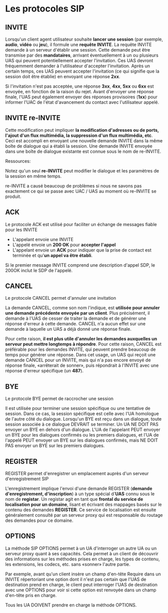 # Les protocoles SIP


## INVITE
   
   Lorsqu'un client agent utilisateur souhaite **lancer une session** (par exemple, **audio**, **vidéo** ou **jeu**), il formule une **requête INVITE**. 
   La requête INVITE demande à un    serveur d'établir une session. Cette demande peut être transmise par des **mandataires**, 
   arrivant éventuellement à un ou plusieurs UAS qui peuvent potentiellement accepter l'invitation. 
   Ces UAS devront fréquemment demander à l'utilisateur d'accepter l'invitation. Après un certain temps, ces UAS peuvent accepter l'invitation 
   (ce qui signifie   que la session doit être établie) en envoyant une réponse **2xx**.
   
   Si l'invitation n'est pas acceptée, une réponse **3xx**, **4xx**, **5xx** ou **6xx** est envoyée, en fonction de la raison du rejet. 
   Avant d'envoyer une réponse finale, l'UAS peut également envoyer des réponses provisoires (**1xx**) pour informer l'UAC de l'état d'avancement du contact 
   avec l'utilisateur appelé.


## INVITE re-INVITE

   
   Cette modification peut impliquer **la modification d'adresses ou de ports, l'ajout d'un flux multimédia, la suppression d'un flux multimédia, etc**.
   Ceci est accompli en envoyant une nouvelle demande INVITE dans la même boîte de dialogue qui a établi la session. 
   Une demande INVITE envoyée dans une boîte de dialogue existante est connue sous le nom de re-INVITE.

   Ressources:
   
   Notez qu'un seul **re-INVITE** peut modifier le dialogue et les paramètres de la session en même temps.

   re-INVITE a causé beaucoup de problèmes si nous ne savons pas exactement ce qui se passe avec UAC / UAS au moment où re-INVITE se produit.


## ACK

   
   Le protocole ACK est utilisé pour faciliter un échange de messages fiable pour les INVITE
   
   * L'appelant envoie une INVITE
   * L'appelé envoie un **200 OK** pour **accepter l'appel**
   * L'appelant envoie un **ACK** pour indiquer que la prise de contact est terminée et qu'**un appel va être établi**.
   
   Si le premier message INVITE comprend une description d'appel SDP, le 200OK inclut le SDP de l'appelé.


## CANCEL

   Le protocole CANCEL permet d'annuler une invitation
   
   La demande CANCEL, comme son nom l'indique, est **utilisée pour annuler une demande précédente envoyée par un client**. 
   Plus précisément, il demande à l'UAS de cesser de traiter la demande et de générer une réponse d'erreur à cette demande. 
   CANCEL n'a aucun effet sur une demande à laquelle un UAS a déjà donné une réponse finale.

   
   Pour cette raison, **il est plus utile d'annuler les demandes auxquelles un serveur peut mettre longtemps à répondre**. 
   Pour cette raison, CANCEL est préférable pour les demandes INVITE, qui peuvent prendre beaucoup de temps pour générer une réponse. 
   Dans cet usage, un UAS qui reçoit une demande CANCEL pour un INVITE, mais qui n'a pas encore envoyé de réponse finale, «arrêterait de sonner», 
   puis répondrait à l'INVITE avec une réponse d'erreur spécifique (un **487**).


## BYE

   Le protocole BYE permet de raccrocher une session
   
   Il est utilisée pour terminer une session spécifique ou une tentative de session. Dans ce cas, 
   la session spécifique est celle avec l'UA homologue de l'autre côté du dialogue. Lorsqu'un BYE est reçu dans un dialogue, 
   toute session associée à ce dialogue DEVRAIT se terminer. Un UA NE DOIT PAS envoyer un BYE en dehors d'un dialogue. 
   L'UA de l'appelant PEUT envoyer un BYE pour les dialogues confirmés ou les premiers dialogues, et l'UA de l'appelé PEUT envoyer un BYE sur 
   les dialogues confirmés, mais NE DOIT PAS envoyer un BYE sur les premiers dialogues.
   
   

## REGISTER
   
   REGISTER permet d'enregistrer un emplacement auprès d'un serveur d'enregistrement SIP
   
   L'enregistrement implique l'envoi d'une demande REGISTER (**demande d'enregistrement, d'inscription**) à un type spécial d'**UAS** 
   connu sous le nom de **registar**. 
   Un registar agit en tant que **frontal du service de localisation pour un domaine**, lisant et écrivant des mappages basés sur le contenu des demandes **REGISTER**.
   Ce service de localisation est ensuite généralement consulté par un serveur proxy qui est responsable du routage des demandes pour ce domaine.
   

## OPTIONS

   
   La méthode SIP OPTIONS permet à un UA d'interroger un autre UA ou un serveur proxy quant à ses capacités. 
   Cela permet à un client de découvrir des informations sur les méthodes prises en charge, les types de contenu, les extensions, les codecs, etc. 
   sans «sonner» l'autre partie.

   
   Par exemple, avant qu'un client insère un champ d'en-tête Require dans un INVITE répertoriant une option dont il n'est pas certain que 
   l'UAS de destination prend en charge, le client peut interroger l'UAS de destination avec une OPTIONS pour voir 
   si cette option est renvoyée dans un champ d'en-tête pris en charge.

   Tous les UA DOIVENT prendre en charge la méthode OPTIONS.






















